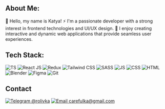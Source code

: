 ## About Me:
👋 Hello, my name is Katya!
⚡ I'm a passionate developer with a strong interest in frontend technologies and UI/UX design. 
🌱 I enjoy creating interactive and dynamic web applications that provide seamless user experiences.

## Tech Stack:
![TS](https://img.shields.io/badge/TypeScript-343434?style=for-the-badge&logo=typescript&logoColor=white)
![React JS](https://img.shields.io/badge/React-343434?style=for-the-badge&logo=react&logoColor=white)
![Redux](https://img.shields.io/badge/redux-343434.svg?style=for-the-badge&logo=redux&logoColor=white)
![Tailwind CSS](https://img.shields.io/badge/Tailwind_CSS-343434?style=for-the-badge&logo=tailwind-css&logoColor=white)
![SASS](https://img.shields.io/badge/SASS-343434.svg?style=for-the-badge&logo=SASS&logoColor=white)
![JS](https://img.shields.io/badge/javascript-343434.svg?style=for-the-badge&logo=javascript&logoColor=white)
![CSS](https://img.shields.io/badge/css3-343434.svg?style=for-the-badge&logo=css3&logoColor=white) 
![HTML](https://img.shields.io/badge/html5-343434.svg?style=for-the-badge&logo=html5&logoColor=white) 
![Blender](https://img.shields.io/badge/blender-343434.svg?style=for-the-badge&logo=blender&logoColor=white)
![Figma](https://img.shields.io/badge/figma-343434.svg?style=for-the-badge&logo=figma&logoColor=white)
![Git](https://img.shields.io/badge/Git-343434?style=for-the-badge&logo=git&logoColor=white)

## Contact
[![Telegram @rolivka](https://img.shields.io/badge/Telegram_@rolivka-2CA5E0?style=for-the-badge&logo=telegram&logoColor=white)](https://t.me/rolivka)
[![Email carefulka@gmail.com](https://img.shields.io/badge/Gmail_carefulka@gmail.com-D14836?style=for-the-badge&logo=gmail&logoColor=white)](mailto:carefulka@gmail.com)
